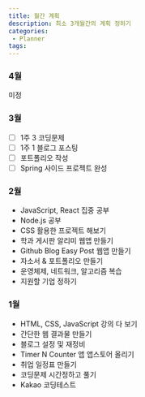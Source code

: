 ```yaml
---
title: 월간 계획
description: 최소 3개월간의 계획 정하기
categories:
 - Planner
tags:
---
```


### 4월

미정

### 3월

- [ ] 1주 3 코딩문제
- [ ] 1주 1 블로그 포스팅
- [ ] 포트폴리오 작성
- [ ] Spring 사이드 프로젝트 완성

### 2월

- JavaScript, React 집중 공부
- Node.js 공부
- CSS 활용한 프로젝트 해보기
- 학과 게시판 알리미 웹앱 만들기
- Github Blog Easy Post 웹앱 만들기
- 자소서 & 포트폴리오 만들기
- 운영체제, 네트워크, 알고리즘 복습
- 지원할 기업 정하기

### 1월

- HTML, CSS, JavaScript 강의 다 보기
- 간단한 웹 결과물 만들기
- 블로그 설정 및 재정비
- Timer N Counter 앱 앱스토어 올리기
- 취업 일정표 만들기
- 코딩문제 시간정하고 풀기
- Kakao 코딩테스트